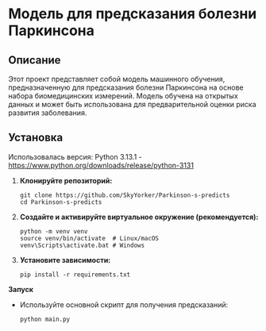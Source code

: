 # Модель для предсказания болезни Паркинсона


## Описание

Этот проект представляет собой модель машинного обучения, предназначенную для предсказания болезни Паркинсона на основе набора биомедицинских измерений. Модель обучена на открытых данных и может быть использована для предварительной оценки риска развития заболевания.


## Установка

Использовалась версия: Python 3.13.1 - https://www.python.org/downloads/release/python-3131

1.  **Клонируйте репозиторий:**

    ```
    git clone https://github.com/SkyYorker/Parkinson-s-predicts
    cd Parkinson-s-predicts
    ```

2.  **Создайте и активируйте виртуальное окружение (рекомендуется):**

    ```
    python -m venv venv
    source venv/bin/activate  # Linux/macOS
    venv\Scripts\activate.bat # Windows
    ```

3.  **Установите зависимости:**

    ```
    pip install -r requirements.txt
    ```

**Запуск**

  *   Используйте основной скрипт для получения предсказаний:

        ```
        python main.py
        ```
